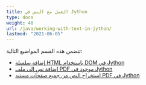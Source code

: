 ```yaml
---
title: العمل مع النص في Jython
type: docs
weight: 40
url: /java/working-with-text-in-jython/
lastmod: "2021-06-05"
---
```


تتضمن هذه القسم المواضيع التالية:

- [إضافة سلسلة HTML باستخدام DOM في Jython](/pdf/java/add-html-string-using-dom-in-jython/)
- [إضافة نص إلى ملف PDF موجود في Jython](/pdf/java/add-text-to-an-existing-pdf-file-in-jython/)
- [استخراج النص من جميع صفحات مستند PDF في Jython](/pdf/java/extract-text-from-all-the-pages-of-a-pdf-document-in-jython/)